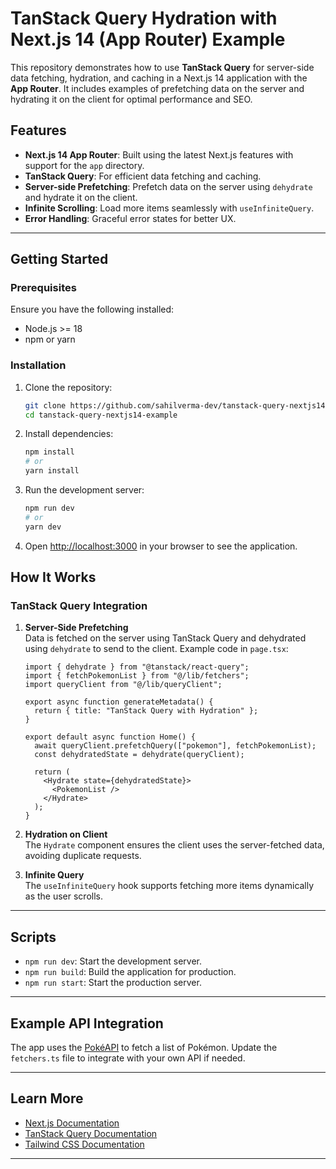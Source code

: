 # TanStack Query Hydration with Next.js 14 (App Router) Example

This repository demonstrates how to use **TanStack Query** for server-side data fetching, hydration, and caching in a Next.js 14 application with the **App Router**. It includes examples of prefetching data on the server and hydrating it on the client for optimal performance and SEO.

## Features

- **Next.js 14 App Router**: Built using the latest Next.js features with support for the `app` directory.
- **TanStack Query**: For efficient data fetching and caching.
- **Server-side Prefetching**: Prefetch data on the server using `dehydrate` and hydrate it on the client.
- **Infinite Scrolling**: Load more items seamlessly with `useInfiniteQuery`.
- **Error Handling**: Graceful error states for better UX.

---

## Getting Started

### Prerequisites

Ensure you have the following installed:

- Node.js >= 18
- npm or yarn

### Installation

1. Clone the repository:

   ```bash
   git clone https://github.com/sahilverma-dev/tanstack-query-nextjs14-example.git
   cd tanstack-query-nextjs14-example
   ```

2. Install dependencies:

   ```bash
   npm install
   # or
   yarn install
   ```

3. Run the development server:

   ```bash
   npm run dev
   # or
   yarn dev
   ```

4. Open [http://localhost:3000](http://localhost:3000) in your browser to see the application.

## How It Works

### TanStack Query Integration

1. **Server-Side Prefetching**  
   Data is fetched on the server using TanStack Query and dehydrated using `dehydrate` to send to the client. Example code in `page.tsx`:

   ```tsx
   import { dehydrate } from "@tanstack/react-query";
   import { fetchPokemonList } from "@/lib/fetchers";
   import queryClient from "@/lib/queryClient";

   export async function generateMetadata() {
     return { title: "TanStack Query with Hydration" };
   }

   export default async function Home() {
     await queryClient.prefetchQuery(["pokemon"], fetchPokemonList);
     const dehydratedState = dehydrate(queryClient);

     return (
       <Hydrate state={dehydratedState}>
         <PokemonList />
       </Hydrate>
     );
   }
   ```

2. **Hydration on Client**  
   The `Hydrate` component ensures the client uses the server-fetched data, avoiding duplicate requests.

3. **Infinite Query**  
   The `useInfiniteQuery` hook supports fetching more items dynamically as the user scrolls.

---

## Scripts

- `npm run dev`: Start the development server.
- `npm run build`: Build the application for production.
- `npm run start`: Start the production server.

---

## Example API Integration

The app uses the [PokéAPI](https://pokeapi.co/) to fetch a list of Pokémon. Update the `fetchers.ts` file to integrate with your own API if needed.

---

## Learn More

- [Next.js Documentation](https://nextjs.org/docs)
- [TanStack Query Documentation](https://tanstack.com/query/v4/docs/overview)
- [Tailwind CSS Documentation](https://tailwindcss.com/docs)

---
